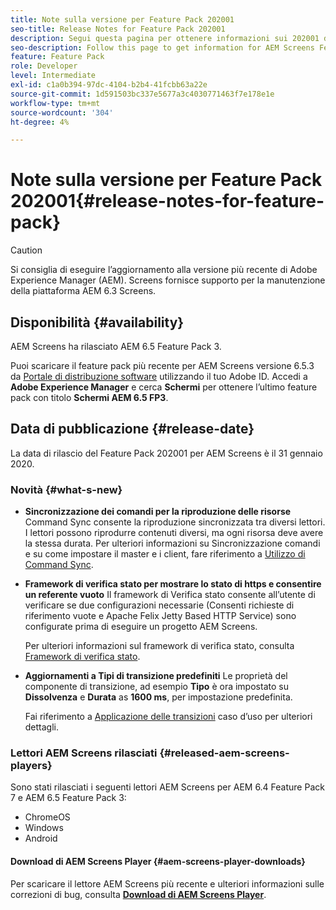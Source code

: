```yaml
---
title: Note sulla versione per Feature Pack 202001
seo-title: Release Notes for Feature Pack 202001
description: Segui questa pagina per ottenere informazioni sui 202001 di AEM Screens Feature Pack rilasciati il 31 gennaio 2020.
seo-description: Follow this page to get information for AEM Screens Feature Pack 202001 released on January 31, 2020.
feature: Feature Pack
role: Developer
level: Intermediate
exl-id: c1a0b394-97dc-4104-b2b4-41fcbb63a22e
source-git-commit: 1d591503bc337e5677a3c4030771463f7e178e1e
workflow-type: tm+mt
source-wordcount: '304'
ht-degree: 4%

---
```


# Note sulla versione per Feature Pack 202001{#release-notes-for-feature-pack}

>[!CAUTION]
>
>Si consiglia di eseguire l’aggiornamento alla versione più recente di Adobe Experience Manager (AEM). Screens fornisce supporto per la manutenzione della piattaforma AEM 6.3 Screens.

## Disponibilità {#availability}

AEM Screens ha rilasciato AEM 6.5 Feature Pack 3.

Puoi scaricare il feature pack più recente per AEM Screens versione 6.5.3 da [Portale di distribuzione software](https://experience.adobe.com/#/downloads/content/software-distribution/it/aem.html) utilizzando il tuo Adobe ID. Accedi a **Adobe Experience Manager** e cerca **Schermi** per ottenere l’ultimo feature pack con titolo **Schermi AEM 6.5 FP3**.

## Data di pubblicazione {#release-date}

La data di rilascio del Feature Pack 202001 per AEM Screens è il 31 gennaio 2020.

### Novità {#what-s-new}

* **Sincronizzazione dei comandi per la riproduzione delle risorse**
Command Sync consente la riproduzione sincronizzata tra diversi lettori. I lettori possono riprodurre contenuti diversi, ma ogni risorsa deve avere la stessa durata.
Per ulteriori informazioni su Sincronizzazione comandi e su come impostare il master e i client, fare riferimento a [Utilizzo di Command Sync](using-command-sync.md).

* **Framework di verifica stato per mostrare lo stato di https e consentire un referente vuoto**
Il framework di Verifica stato consente all’utente di verificare se due configurazioni necessarie (Consenti richieste di riferimento vuote e Apache Felix Jetty Based HTTP Service) sono configurate prima di eseguire un progetto AEM Screens.

   Per ulteriori informazioni sul framework di verifica stato, consulta [Framework di verifica stato](/help/user-guide/configuring-screens-introduction.md#health-check-framework).

* **Aggiornamenti a Tipi di transizione predefiniti**
Le proprietà del componente di transizione, ad esempio 
**Tipo** è ora impostato su **Dissolvenza** e **Durata** as **1600 ms**, per impostazione predefinita.

   Fai riferimento a [Applicazione delle transizioni](/help/user-guide/applying-transitions.md) caso d’uso per ulteriori dettagli.


### Lettori AEM Screens rilasciati {#released-aem-screens-players}

Sono stati rilasciati i seguenti lettori AEM Screens per AEM 6.4 Feature Pack 7 e AEM 6.5 Feature Pack 3:

* ChromeOS
* Windows
* Android

#### Download di AEM Screens Player  {#aem-screens-player-downloads}

Per scaricare il lettore AEM Screens più recente e ulteriori informazioni sulle correzioni di bug, consulta [**Download di AEM Screens Player**](https://download.macromedia.com/screens/).
